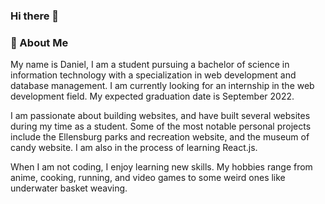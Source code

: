 ### Hi there 👋


### 🚀 About Me


My name is Daniel, I am a student pursuing a bachelor of science in information technology with a specialization in web development and database management. I am currently looking for an internship in the web development field. My expected graduation date is September 2022.

I am passionate about building websites, and have built several websites during my time as a student. Some of the most notable personal projects  include the Ellensburg parks and recreation website, and the museum of candy website. I am also in the process of learning React.js.

When I am not coding, I enjoy learning new skills. My hobbies range from anime, cooking, running, and video games to some weird ones like underwater basket weaving.
